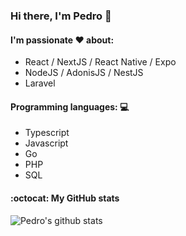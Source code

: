 ### Hi there, I'm Pedro 👋

#### I'm passionate ♥️ about:

- React / NextJS / React Native / Expo
- NodeJS / AdonisJS / NestJS
- Laravel

#### Programming languages: 💻

- Typescript
- Javascript
- Go
- PHP
- SQL

#### :octocat: My GitHub stats

![Pedro's github stats](https://github-readme-stats.vercel.app/api?username=phvillegas&count_private=true&show_icons=true) 

<!--
- 🔭 I’m currently working on ...
- 🌱 I’m currently learning ...
- 👯 I’m looking to collaborate on ...
- 🤔 I’m looking for help with ...
- 💬 Ask me about ...
- 📫 How to reach me: ...
- 😄 Pronouns: ...
- ⚡ Fun fact: ...
-->
